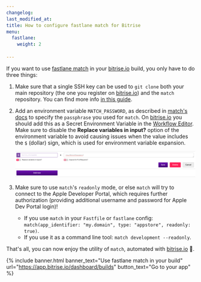 ```yaml
---
changelog:
last_modified_at:
title: How to configure fastlane match for Bitrise
menu:
  fastlane:
    weight: 2

---
```

If you want to use [fastlane match](https://github.com/fastlane/fastlane/tree/master/match) in your [bitrise.io](https://www.bitrise.io/) build, you only have to do three things:

1. Make sure that a single SSH key can be used to `git clone` both your main repository (the one you register on [bitrise.io](https://www.bitrise.io/)) and the `match` repository.
   You can find more info [in this guide](/faq/adding-projects-with-submodules/).
2. Add an environment variable `MATCH_PASSWORD`, as described in [match's docs](https://docs.fastlane.tools/actions/match/#passphrase) to specify the `passphrase` you used for `match`. On [bitrise.io](https://www.bitrise.io/) you should add this as a Secret Environment Variable in the [Workflow Editor](/steps-and-workflows/getting-started-workflows/). Make sure to disable the **Replace variables in input?** option of the environment variable to avoid causing issues when the value includes the `$` (dollar) sign, which is used for environment variable expansion.

   ![](/img/matchpassword.png)
3. Make sure to use `match`'s `readonly` mode, or else `match` will try to connect to the Apple Developer Portal, which requires further authorization (providing additional username and password for Apple Dev Portal login)!
   * If you use `match` in your `Fastfile` or `fastlane` config: `match(app_identifier: "my.domain", type: "appstore", readonly: true)`.
   * If you use it as a command line tool: `match development --readonly`.

That's all, you can now enjoy the utility of `match`, automated with [bitrise.io](https://www.bitrise.io/) 🚀.

{% include banner.html banner_text="Use fastlane match in your build" url="https://app.bitrise.io/dashboard/builds" button_text="Go to your app" %}